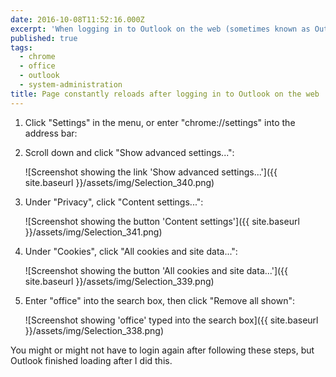 ```yaml
---
date: 2016-10-08T11:52:16.000Z
excerpt: 'When logging in to Outlook on the web (sometimes known as Outlook Web Access or Office 365), sometimes my browser constantly reloads the page, switching between different domains, but never showing anything but a blank page. I was able to solve this in Chrome as follows:'
published: true
tags:
  - chrome
  - office
  - outlook
  - system-administration
title: Page constantly reloads after logging in to Outlook on the web
---
```

1. Click "Settings" in the menu, or enter "chrome://settings" into the address bar:

2. Scroll down and click "Show advanced settings...":

   ![Screenshot showing the link 'Show advanced settings...']({{ site.baseurl }}/assets/img/Selection_340.png)

3. Under "Privacy", click "Content settings...":

   ![Screenshot showing the button 'Content settings']({{ site.baseurl }}/assets/img/Selection_341.png)

4. Under "Cookies", click "All cookies and site data...":

   ![Screenshot showing the button 'All cookies and site data...']({{ site.baseurl }}/assets/img/Selection_339.png)

5. Enter "office" into the search box, then click "Remove all shown":

   ![Screenshot showing 'office' typed into the search box]({{ site.baseurl }}/assets/img/Selection_338.png)
  
You might or might not have to login again after following these steps, but Outlook finished loading after I did this.
